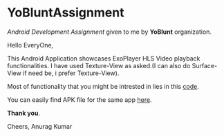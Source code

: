 # YoBluntAssignment
*Android Development Assignment* given to me by **YoBlunt** organization.


Hello EveryOne,

This Android Application showcases ExoPlayer HLS Video playback functionalities.<Enter>
I have used Texture-View as asked.(I can also do Surface-View if need be, i prefer Texture-View).


Most of functionality that you might be intrested in lies in this 
[code](https://github.com/anuragkumarak95/YoBluntAssingment/blob/master/app/src/main/java/com/yoblunt/anuragkumar/yobluntassingment/adapter/HlsListAdapter.java).

You can easily find APK file for the same app [here](https://github.com/anuragkumarak95/YoBluntAssingment/blob/master/APK%20File/yobluntAssignment_v0.0.1S.apk).
    
**Thank you**.

Cheers,
Anurag Kumar
